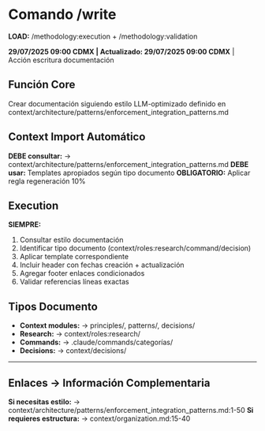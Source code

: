 # Comando /write

**LOAD:** /methodology:execution + /methodology:validation

**29/07/2025 09:00 CDMX | Actualizado: 29/07/2025 09:00 CDMX** | Acción escritura documentación

## Función Core
Crear documentación siguiendo estilo LLM-optimizado definido en context/architecture/patterns/enforcement_integration_patterns.md

## Context Import Automático
**DEBE consultar:** → context/architecture/patterns/enforcement_integration_patterns.md
**DEBE usar:** Templates apropiados según tipo documento
**OBLIGATORIO:** Aplicar regla regeneración 10%

## Execution
**SIEMPRE:**
1. Consultar estilo documentación
2. Identificar tipo documento (context/roles:research/command/decision)
3. Aplicar template correspondiente
4. Incluir header con fechas creación + actualización
5. Agregar footer enlaces condicionados
6. Validar referencias líneas exactas

## Tipos Documento
- **Context modules:** → principles/, patterns/, decisions/
- **Research:** → context/roles:research/
- **Commands:** → .claude/commands/categorías/
- **Decisions:** → context/decisions/

---
## Enlaces → Información Complementaria  
**Si necesitas estilo:** → context/architecture/patterns/enforcement_integration_patterns.md:1-50
**Si requieres estructura:** → context/organization.md:15-40